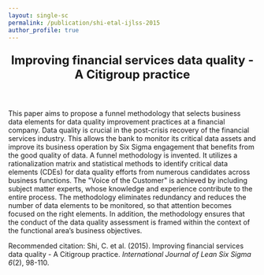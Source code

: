 ```yaml
---
layout: single-sc
permalink: /publication/shi-etal-ijlss-2015
author_profile: true
---
```


<header>
<p style="font-size: 24px;"><b>Improving financial services data quality - A Citigroup practice</b></p>
</header>

This paper aims to propose a funnel methodology that selects business data elements for data quality improvement practices at a financial company. Data quality is crucial in the post-crisis recovery of the financial services industry. This allows the bank to monitor its critical data assets and improve its business operation by Six Sigma engagement that benefits from the good quality of data. A funnel methodology is invented. It utilizes a rationalization matrix and statistical methods to identify critical data elements (CDEs) for data quality efforts from numerous candidates across business functions. The "Voice of the Customer" is achieved by including subject matter experts, whose knowledge and experience contribute to the entire process. The methodology eliminates redundancy and reduces the number of data elements to be monitored, so that attention becomes focused on the right elements. In addition, the methodology ensures that the conduct of the data quality assessment is framed within the context of the functional area’s business objectives.

<p style="font-size: 14px;">Recommended citation: Shi, C. et al. (2015). Improving financial services data quality - A Citigroup practice. <i>International Journal of Lean Six Sigma 6</i>(2), 98-110.</p>

